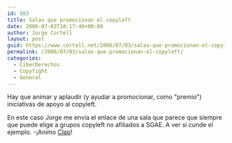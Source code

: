 ```yaml
---
id: 583
title: Salas que promocionan el copyleft
date: 2006-07-03T18:17:40+00:00
author: Jorge Cortell
layout: post
guid: https://www.cortell.net/2006/07/03/salas-que-promocionan-el-copyleft/
permalink: /2006/07/03/salas-que-promocionan-el-copyleft/
categories:
  - CiberDerechos
  - Copyfight
  - General
---
```

Hay que animar y aplaudir (y ayudar a promocionar, como "premio") iniciativas de apoyo al copyleft.

En este caso Jorge me enví­a el enlace de una sala que parece que siempre que puede elige a grupos copyleft no afiliados a SGAE. A ver si cunde el ejemplo. -¡Animo <a target="_blank" title="Sala Clap" href="https://clap.ws/">Clap</a>!